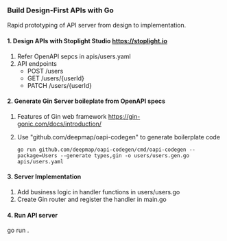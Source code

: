 
### Build Design-First APIs with Go

Rapid prototyping of API server from design to implementation.

#### 1. Design APIs with Stoplight Studio https://stoplight.io

1. Refer OpenAPI sepcs in apis/users.yaml
2. API endpoints
    -  POST /users
    -  GET /users/{userId}
    -  PATCH /users/{userId}

#### 2. Generate Gin Server boileplate from OpenAPI specs 

1. Features of Gin web framework https://gin-gonic.com/docs/introduction/
2. Use "github.com/deepmap/oapi-codegen" to generate boilerplate code
 
       go run github.com/deepmap/oapi-codegen/cmd/oapi-codegen --package=Users --generate types,gin -o users/users.gen.go apis/users.yaml

#### 3. Server Implementation

1. Add business logic in handler functions in users/users.go
2. Create Gin router and register the handler in main.go

#### 4. Run API server

go run .












